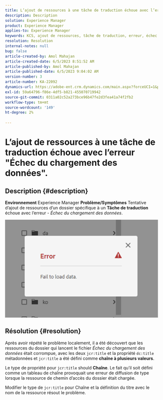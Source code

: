 ```yaml
---
title: L’ajout de ressources à une tâche de traduction échoue avec l’erreur "Échec du chargement des données".
description: Description
solution: Experience Manager
product: Experience Manager
applies-to: Experience Manager
keywords: KCS, ajout de ressources, tâche de traduction, erreur, échec du chargement des données
resolution: Resolution
internal-notes: null
bug: false
article-created-by: Amol Mahajan
article-created-date: 6/5/2023 8:51:52 AM
article-published-by: Amol Mahajan
article-published-date: 6/5/2023 9:04:02 AM
version-number: 3
article-number: KA-22092
dynamics-url: https://adobe-ent.crm.dynamics.com/main.aspx?forceUCI=1&pagetype=entityrecord&etn=knowledgearticle&id=aa66af33-7e03-ee11-8f6e-6045bd006268
exl-id: 59a64796-f86e-4df5-b821-455070719942
source-git-commit: 0311a02c52a273bce96b47fe2d3fea41a74f2fb2
workflow-type: tm+mt
source-wordcount: '149'
ht-degree: 2%

---
```


# L’ajout de ressources à une tâche de traduction échoue avec l’erreur &quot;Échec du chargement des données&quot;.

## Description {#description}

<b>Environnement</b>
Experience Manager
<b>Problème/Symptômes</b>
Tentative d’ajout de ressources d’un dossier spécifique à un <b>Tâche de traduction</b> échoue avec l’erreur - *Échec du chargement des données*.

![](assets/___ab66af33-7e03-ee11-8f6e-6045bd006268___.png)


## Résolution {#resolution}


Après avoir répété le problème localement, il a été découvert que les ressources du dossier qui lancent le fichier *Échec du chargement des données* était corrompue, avec les deux `jcr:title` et la propriété `dc:title` métadonnées et `jcr:title` a été défini comme <b>chaîne à plusieurs valeurs</b>.

Le type de propriété pour `jcr:title` should <b>Chaîne</b>. Le fait qu’il soit défini comme un tableau de chaîne provoquait une erreur de diffusion de type lorsque la ressource de chemin d’accès du dossier était chargée.

Modifier le type de `jcr:title` pour Chaîne et la définition du titre avec le nom de la ressource résout le problème.
